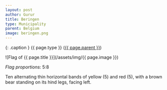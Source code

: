 ```yaml
---
layout: post
author: Gurur
title: Beringen
type: Municipality
parent: Belgium
image: beringen.png
---
```

{: .caption }
{{ page.type }} ([{{ page.parent }}](/2019/03/14/belgium.html))

![Flag of {{ page.title }}](/assets/img/{{ page.image }})

*Flag proportions*: 5:8

Ten alternating thin horizontal bands of yellow (5) and red (5), with a brown bear standing on its hind legs, facing left.